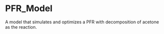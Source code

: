 # PFR_Model
A model that simulates and optimizes a PFR with decomposition of acetone as the reaction. 
